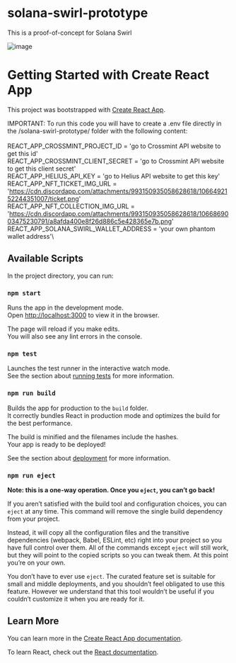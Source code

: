 # solana-swirl-prototype
This is a proof-of-concept for Solana Swirl

![image](https://user-images.githubusercontent.com/102535293/214197564-c7794cb4-8797-4a2b-8c53-6835e131900a.png)


# Getting Started with Create React App
This project was bootstrapped with [Create React App](https://github.com/facebook/create-react-app).

IMPORTANT: To run this code you will have to create a .env file directly in the /solana-swirl-prototype/ folder with the following content:\
\
REACT_APP_CROSSMINT_PROJECT_ID = 'go to Crossmint API website to get this id'\
REACT_APP_CROSSMINT_CLIENT_SECRET = 'go to Crossmint API website to get this client secret'\
REACT_APP_HELIUS_API_KEY = 'go to Helius API website to get this key'\
REACT_APP_NFT_TICKET_IMG_URL = 'https://cdn.discordapp.com/attachments/993150935058628618/1066492152244351007/ticket.png' \
REACT_APP_NFT_COLLECTION_IMG_URL = 'https://cdn.discordapp.com/attachments/993150935058628618/1066869003475230791/a8afda400e8f26d886c5e428365e7b.png' \
REACT_APP_SOLANA_SWIRL_WALLET_ADDRESS = 'your own phantom wallet address'\

## Available Scripts

In the project directory, you can run:

### `npm start`

Runs the app in the development mode.\
Open [http://localhost:3000](http://localhost:3000) to view it in the browser.

The page will reload if you make edits.\
You will also see any lint errors in the console.

### `npm test`

Launches the test runner in the interactive watch mode.\
See the section about [running tests](https://facebook.github.io/create-react-app/docs/running-tests) for more information.

### `npm run build`

Builds the app for production to the `build` folder.\
It correctly bundles React in production mode and optimizes the build for the best performance.

The build is minified and the filenames include the hashes.\
Your app is ready to be deployed!

See the section about [deployment](https://facebook.github.io/create-react-app/docs/deployment) for more information.

### `npm run eject`

**Note: this is a one-way operation. Once you `eject`, you can’t go back!**

If you aren’t satisfied with the build tool and configuration choices, you can `eject` at any time. This command will remove the single build dependency from your project.

Instead, it will copy all the configuration files and the transitive dependencies (webpack, Babel, ESLint, etc) right into your project so you have full control over them. All of the commands except `eject` will still work, but they will point to the copied scripts so you can tweak them. At this point you’re on your own.

You don’t have to ever use `eject`. The curated feature set is suitable for small and middle deployments, and you shouldn’t feel obligated to use this feature. However we understand that this tool wouldn’t be useful if you couldn’t customize it when you are ready for it.

## Learn More

You can learn more in the [Create React App documentation](https://facebook.github.io/create-react-app/docs/getting-started).

To learn React, check out the [React documentation](https://reactjs.org/).
